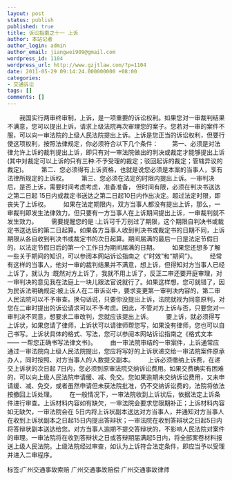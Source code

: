 ```yaml
---
layout: post
status: publish
published: true
title: 诉讼指南之十一 上诉
author: 本站记者
author_login: admin
author_email: jiangwei909@gmail.com
wordpress_id: 1104
wordpress_url: http://www.gzjtlaw.com/?p=1104
date: 2011-05-29 09:14:24.000000000 +08:00
categories:
- 交通诉讼
tags: []
comments: []
---
```

　　我国实行两审终审制，上诉，是一项重要的诉讼权利。如果您对一审裁判结果不满意，您可以提出上诉，请求上级法院再次审理您的案子。您若对一审的案件不服，可以向一审法院的上级人民法院提出上诉。上诉是您正当的诉讼权利，但要行使这项权利，按照法律规定，你必须符合以下几个条件： 　　第一、必须是对法律允许上诉的裁判提出上诉，即只有对一审法院做出的判决或裁定才能够提出上诉 (其中对裁定可以上诉的只有三种:不予受理的裁定；驳回起诉的裁定；管辖异议的裁定)。 　　第二、您必须得有上诉资格，也就是说您必须是本案的当事人，享有法律所规定的上诉权。 　　第三、您必须在法定的时限内提出上诉。一审判决后，是否上诉，需要时间考虑考虑，准备准备， 但时间有限，必须在判决书送达之第二日起 15日内或裁定书送达之第二日起10日内作出决定。超过法定时限，即丧失了上诉权。 　　如果在法定期限内，双方当事人都没有提出上诉，那么，一审裁判即发生法律效力。但只要有一方当事人在上诉期间提出上诉，一审裁判就不发生效力。 　　需要提醒您的是 :上诉可千万别过了期限，这个期限自判决书或裁定书送达后的第二日起算。如果各方当事人收到判决书或裁定书的日期不同，上诉期限从各自收到判决书或裁定书的次日起算。期间届满的最后一日是法定节假日的，以法定节假日后的第一个工作日为期间届满的日期。 　　如果您还想多了解一些关于期间的知识，可以参阅本网站诉讼指南之《&ldquo;时效&rdquo;和&ldquo;期间&rdquo;》。 　　经常有这样的当事人，他对一审的裁判结果并不满意，想上诉，但得知对方当事人已经上诉了，就认为 :既然对方上诉了，我就不用上诉了，反正二审还要开庭审理，对一审判决的意见我在法庭上一块儿跟法官说就行了。如果这样想，您可就错了，因为民诉法明确规定:被上诉人在二审诉讼中，要求变更第一审判决内容的，第二审人民法院可以不予审查。换句话说，只要你没提出上诉，法院就视为同意原判，对您在二审时提出的诉讼请求可以不予考虑。因此，不管对方上诉与否，只要您对一审判决不同意，想要求二审改判，您就应该提出上诉。 　　要上诉，就必须得写上诉状，如果您请了律师，上诉状可以请律师帮您写，如果没有律师，您也可以自己书写。上诉状具体的格式、写法，您可以参阅本网站诉讼指南之《格式文本 &mdash;&mdash; 一帮您正确书写法律文书》。 　　由一审法院审结的一审案件，上诉通常应通过一审法院向上级人民法院提出，您应将写好的上诉状递交给一审法院案件原承办人，同时按照、对方当事人的人数提交副本。 　　上诉必须缴纳上诉费，在递交上诉状的次日起 7日内，您必须到原审法院交纳诉讼费用。如果交费确实有困难的，可以向上级人民法院申请缓、减、免交。您如果逾期未交纳诉讼费用，又未申请缓、减、免交，或者虽然申请但未获法院批准，仍不交纳诉讼费的，法院将依法按撤回上诉处理。 　　在一般情况下，一审法院收到上诉状后，依据法定上诉条件进行审查。上诉材料内容如有缺欠，一审法院会要求您限期补正；上诉材料内容如无缺欠，一审法院会在 5日内将上诉状副本送达对方当事人，并通知对方当事人在收到上诉状副本之日起15日内提出答辩状；一审法院在收到答辩状之日起5日内将答辩状副本送达给您。对方当事人逾期不提交答辩状的，不影响人民法院对案件的审理。一审法院将在收到答辩状之日或答辩期届满起5日内，将全部案卷材料报送上级人民法院。上级法院经过审查，如认为上诉符合法定条件，即应当予以受理并进入二审程序。 标签:广州交通事故索赔 广州交通事故赔偿 广州交通事故律师
